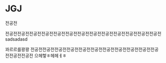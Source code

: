 # JGJ
전공전

전공전전공전전공전전공전전공전전공전전공전전공전전공전전공전전공전전공전전공전
sadsadasd

꽈르르를꽝꽝
전공전전공전전공전전공전전공전전공전전공전전공전전공전전공전전공전전공전전공전
으헤헿ㅎ헤헤ㅔㅎ